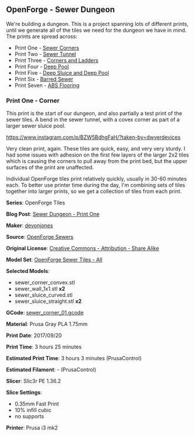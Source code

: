 ## OpenForge - Sewer Dungeon

We're building a dungeon. This is a project spanning lots of different prints, until
we generate all of the tiles we need for the dungeon we have in mind. The prints
are spread across:

 - Print One - [Sewer Corners](http://www.dwyerdevices.com/2017/09/24/sewer-dungeon-print-one/)
 - Print Two - [Sewer Tunnel](http://www.dwyerdevices.com/2017/09/24/sewer-dungeon-print-two/)
 - Print Three - [Corners and Ladders](http://www.dwyerdevices.com/2017/09/24/sewer-dungeon-print-three/)
 - Print Four - [Deep Pool](http://www.dwyerdevices.com/2017/09/24/sewer-dungeon-print-4/)
 - Print Five - [Deep Sluice and Deep Pool](http://www.dwyerdevices.com/2017/09/29/sewer-dungeon-print-five/)
 - Print Six - [Barred Sewer](http://www.dwyerdevices.com/2017/09/29/sewer-dungeon-print-six/)
 - Print Seven - [ABS Flooring](http://www.dwyerdevices.com/2017/09/29/sewer-dungeon-print-seven/)

### Print One - Corner

This print is the start of our dungeon, and also partially a test print of the sewer 
tiles. A bend in the sewer tunnel, with a covex corner as part of a larger sewer sluice pool. 

https://www.instagram.com/p/BZW5BdhgFaH/?taken-by=dwyerdevices

Very clean print, again. These tiles are quick, easy, and very very sturdy. I had some issues 
with adhesion on the first few layers of the larger 2x2 tiles which is causing the corners to
 pull away from the print bed, but the upper surfaces of the print are unaffected.

Individual OpenForge tiles print relatively quickly, usually in 30-60 minutes each. To better
use printer time during the day, I'm combining sets of tiles together into larger prints, so
we get a collection of tiles from each print.



**Series**: OpenForge Tiles

**Blog Post**: [Sewer Dungeon - Print One](http://www.dwyerdevices.com/2017/09/24/sewer-dungeon-print-one/)

**Maker**: [devonjones](https://www.thingiverse.com/devonjones)

**Source**: [OpenForge Sewers](https://www.thingiverse.com/thing:922445)

**Original License**: [Creative Commons - Attribution - Share Alike](http://creativecommons.org/licenses/by-sa/3.0/)

**Model Set**: [OpenForge Sewer Tiles - All](https://www.thingiverse.com/thing:922445/zip)

**Selected Models**:

 - sewer_corner_convex.stl
 - sewer_wall_1x1.stl **x2**
 - sewer_sluice_curved.stl
 - sewer_sluice_straight.stl **x2**

**GCode**: [sewer_corner_01.gcode](https://github.com/dwyerdevices/prints/blob/master/2017/09/openforge%20-%20sewers/sewer_corner_01.gcode)

**Material**: Prusa Gray PLA 1.75mm

**Print Date**: 2017/09/20

**Print Time**: 3 hours 25 minutes

**Estimated Print Time**: 3 hours 3 minutes (PrusaControl)

**Estimated Filament**: - (PrusaControl)

**Slicer**: Slic3r PE 1.36.2

**Slice Settings**:

 - 0.35mm Fast Print
 - 10% infill cubic
 - no supports

**Printer**: Prusa i3 mk2